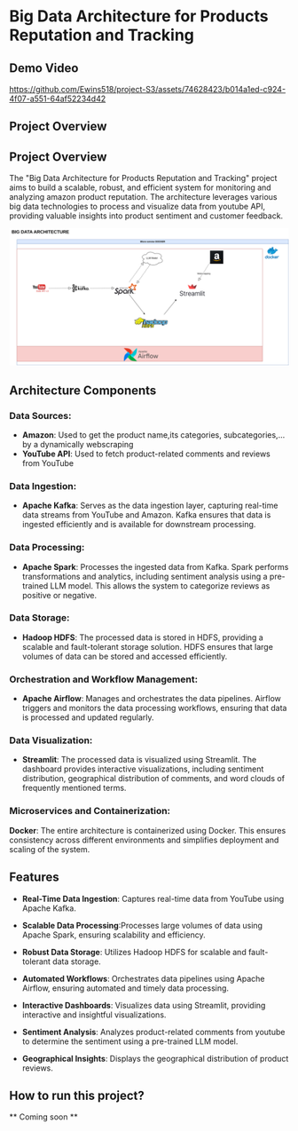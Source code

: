 # Big Data Architecture for Products Reputation and Tracking

## Demo Video

https://github.com/Ewins518/project-S3/assets/74628423/b014a1ed-c924-4f07-a551-64af52234d42


## Project Overview

## Project Overview
The "Big Data Architecture for Products Reputation and Tracking" project aims to build a scalable, robust, and efficient system for monitoring and analyzing amazon product reputation. The architecture leverages various big data technologies to process and visualize data from youtube API, providing valuable insights into product sentiment and customer feedback.

![Screenshot](/photos/projects3_arch.png)

## Architecture Components

### Data Sources:
- **Amazon**: Used to get the product name,its categories, subcategories,... by a dynamically webscraping
- **YouTube API**: Used to fetch product-related comments and reviews from YouTube

### Data Ingestion:
- **Apache Kafka**: Serves as the data ingestion layer, capturing real-time data streams from YouTube and Amazon. Kafka ensures that data is ingested efficiently and is available for downstream processing.

### Data Processing:
- **Apache Spark**: Processes the ingested data from Kafka. Spark performs transformations and analytics, including sentiment analysis using a pre-trained LLM model. This allows the system to categorize reviews as positive or negative.

### Data Storage:
- **Hadoop HDFS**: The processed data is stored in HDFS, providing a scalable and fault-tolerant storage solution. HDFS ensures that large volumes of data can be stored and accessed efficiently.

### Orchestration and Workflow Management:
- **Apache Airflow**: Manages and orchestrates the data pipelines. Airflow triggers and monitors the data processing workflows, ensuring that data is processed and updated regularly.

### Data Visualization:
- **Streamlit**: The processed data is visualized using Streamlit. The dashboard provides interactive visualizations, including sentiment distribution, geographical distribution of comments, and word clouds of frequently mentioned terms.

### Microservices and Containerization:
**Docker**: The entire architecture is containerized using Docker. This ensures consistency across different environments and simplifies deployment and scaling of the system.


## Features

- **Real-Time Data Ingestion**: Captures real-time data from YouTube using Apache Kafka.

- **Scalable Data Processing**:Processes large volumes of data using Apache Spark, ensuring scalability and efficiency.

- **Robust Data Storage**: Utilizes Hadoop HDFS for scalable and fault-tolerant data storage.

- **Automated Workflows**: Orchestrates data pipelines using Apache Airflow, ensuring automated and timely data processing.

- **Interactive Dashboards**: Visualizes data using Streamlit, providing interactive and insightful visualizations.

- **Sentiment Analysis**: Analyzes product-related comments from youtube to determine the sentiment using a pre-trained LLM model.

- **Geographical Insights**: Displays the geographical distribution of product reviews.


## How to run this project?

** Coming soon **

